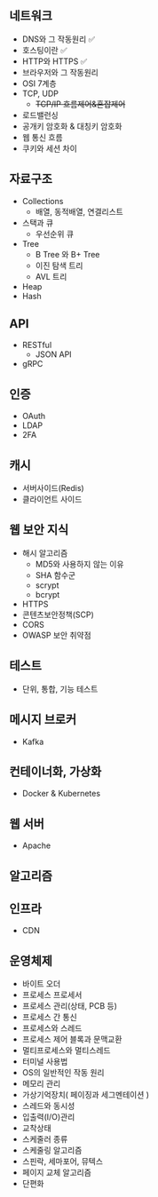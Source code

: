 ## 네트워크
- DNS와 그 작동원리 ✅
- 호스팅이란 ✅
- HTTP와  HTTPS ✅
- 브라우저와 그 작동원리
- OSI 7계층
- TCP, UDP
    - ~~TCP/IP 흐름제어&혼잡제어~~
- 로드밸런싱
- 공개키 암호화 & 대칭키 암호화
- 웹 통신 흐름
- 쿠키와 세션 차이


## 자료구조
- Collections
    - 배열, 동적배열, 연결리스트
- 스택과 큐
    - 우선순위 큐
- Tree
    - B Tree 와 B+ Tree
    - 이진 탐색 트리
    - AVL 트리
- Heap
- Hash

## API
- RESTful
    - JSON API
- gRPC
 
## 인증
- OAuth
- LDAP
- 2FA

## 캐시
- 서버사이드(Redis)
- 클라이언트 사이드

## 웹 보안 지식
- 해시 알고리즘
    - MD5와 사용하지 않는 이유
    - SHA 함수군
    - scrypt
    - bcrypt
- HTTPS
- 콘텐츠보안정책(SCP)
- CORS
- OWASP 보안 취약점

## 테스트
- 단위, 통합, 기능 테스트

## 메시지 브로커
- Kafka

## 컨테이너화, 가상화
- Docker & Kubernetes

## 웹 서버
- Apache

## 알고리즘

## 인프라
- CDN

## 운영체제
- 바이트 오더
- 프로세스 프로세서
- 프로세스 관리(상태, PCB 등)
- 프로세스 간 통신
- 프로세스와 스레드
- 프로세스 제어 블록과 문맥교환
- 멀티프로세스와 멀티스레드
- 터미널 사용법
- OS의 일반적인 작동 원리
- 메모리 관리
- 가상기억장치( 페이징과 세그멘테이션 )
- 스레드와 동시성
- 입출력(I/O)관리
- 교착상태
- 스케줄러 종류
- 스케줄링 알고리즘
- 스핀락, 세마포어, 뮤텍스
- 페이지 교체 알고리즘
- 단편화
